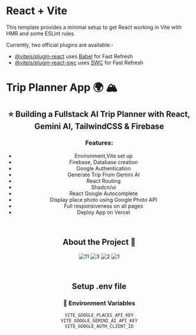 # React + Vite

This template provides a minimal setup to get React working in Vite with HMR and some ESLint rules.

Currently, two official plugins are available:-

- [@vitejs/plugin-react](https://github.com/vitejs/vite-plugin-react/blob/main/packages/plugin-react/README.md) uses [Babel](https://babeljs.io/) for Fast Refresh
- [@vitejs/plugin-react-swc](https://github.com/vitejs/vite-plugin-react-swc) uses [SWC](https://swc.rs/) for Fast Refresh


  

  
# Trip Planner App :earth_africa:	:mountain_snow:

<div style="text-align: center;"> 
 
## :star: Building a Fullstack AI Trip Planner with React, Gemini AI, TailwindCSS & Firebase
 


  ### Features: 

- Environment,Vite set up
- Firebase, Database creation
- Google Authentication
- Generate Trip From Gemini AI
- React Routing
- Shadcn/ui
- React Google Autocomplete
- Display place photo using Google Photo API
- Full responsiveness on all pages
- Deploy App on Vercel


<br />


## About the Project  :star2:
![11](https://github.com/user-attachments/assets/81bdf33b-95b8-4ba0-b7f6-ab517ec54690)
![3](https://github.com/user-attachments/assets/3d648acd-0c95-4d80-a257-4f1395edade7)
![2](https://github.com/user-attachments/assets/35b35f6e-dbe2-4a3d-88a0-c14536688a4e)
![1](https://github.com/user-attachments/assets/48151eb5-770f-4d8b-8149-c28a12a6fa39) 

<br />



## Setup .env file
### :key: Environment Variables


```js
VITE_GOOGLE_PLACES_API_KEY
VITE_GOOGLE_GEMINI_AI_API_KEY
VITE_GOOGLE_AUTH_CLIENT_ID
``` 

